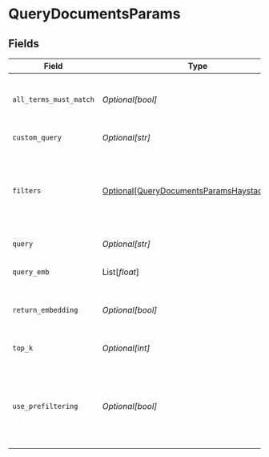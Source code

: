 # QueryDocumentsParams


## Fields

| Field                                                                                                                                                    | Type                                                                                                                                                     | Required                                                                                                                                                 | Description                                                                                                                                              |
| -------------------------------------------------------------------------------------------------------------------------------------------------------- | -------------------------------------------------------------------------------------------------------------------------------------------------------- | -------------------------------------------------------------------------------------------------------------------------------------------------------- | -------------------------------------------------------------------------------------------------------------------------------------------------------- |
| `all_terms_must_match`                                                                                                                                   | *Optional[bool]*                                                                                                                                         | :heavy_minus_sign:                                                                                                                                       | Specifies if returned documents must match all query terms.                                                                                              |
| `custom_query`                                                                                                                                           | *Optional[str]*                                                                                                                                          | :heavy_minus_sign:                                                                                                                                       | Sends a custom query.                                                                                                                                    |
| `filters`                                                                                                                                                | [Optional[QueryDocumentsParamsHaystackFilters]](../../models/shared/querydocumentsparamshaystackfilters.md)                                              | :heavy_minus_sign:                                                                                                                                       | Filters you can use to narrow down the search. For more information, see [metadata filtering](https://docs.haystack.deepset.ai/docs/metadata-filtering). |
| `query`                                                                                                                                                  | *Optional[str]*                                                                                                                                          | :heavy_minus_sign:                                                                                                                                       | The search query                                                                                                                                         |
| `query_emb`                                                                                                                                              | List[*float*]                                                                                                                                            | :heavy_minus_sign:                                                                                                                                       | The vector representation of the query.                                                                                                                  |
| `return_embedding`                                                                                                                                       | *Optional[bool]*                                                                                                                                         | :heavy_minus_sign:                                                                                                                                       | Returns vector representations of the documents.                                                                                                         |
| `top_k`                                                                                                                                                  | *Optional[int]*                                                                                                                                          | :heavy_minus_sign:                                                                                                                                       | The number of results to return.                                                                                                                         |
| `use_prefiltering`                                                                                                                                       | *Optional[bool]*                                                                                                                                         | :heavy_minus_sign:                                                                                                                                       | Specifies if documents should be prefiltered in the document store instead of within the retriever.                                                      |